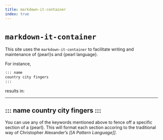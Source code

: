 ```yaml
---
title: markdown-it-container
index: true
---
```

# `markdown-it-container`

This site uses the `markdown-it-container` to facilitate writing and maintenance of {pearl}s and {pearl language}.

For instance,
~~~md
::: name
country city fingers
:::
~~~

results in:

---
::: name
country city fingers
:::
---

You can use any of the keywords mentioned above to fence off a specific section of a {pearl}. This will format each section accoring to the traditional way of Christopher Alexander’s *[[A Pattern Language]]*.
